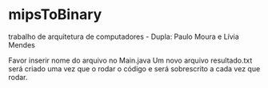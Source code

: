 # mipsToBinary
trabalho de arquitetura de computadores - Dupla: Paulo Moura e Lívia Mendes

Favor inserir nome do arquivo no Main.java
Um novo arquivo resultado.txt será criado uma vez que o rodar o código e será sobrescrito a cada vez que rodar.
